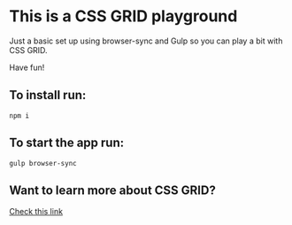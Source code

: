 # This is a CSS GRID playground

Just a basic set up using browser-sync and Gulp so you can play a bit with CSS GRID.

Have fun!

To install run:
--
```
npm i
```

To start the app run:
--
```
gulp browser-sync
```
Want to learn more about CSS GRID?
--
[Check this link](https://learncssgrid.com/)


